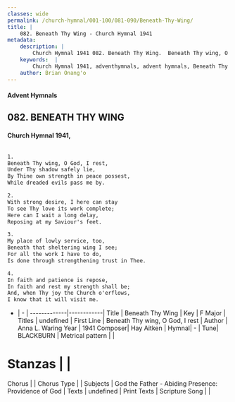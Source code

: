 ```yaml
---
classes: wide
permalink: /church-hymnal/001-100/081-090/Beneath-Thy-Wing/
title: |
    082. Beneath Thy Wing - Church Hymnal 1941
metadata:
    description: |
        Church Hymnal 1941 082. Beneath Thy Wing.  Beneath Thy wing, O God, I rest,  Under Thy shadow safely lie,  By Thine own strength in peace possest,  While dreaded evils pass me by.  
    keywords:  |
        Church Hymnal 1941, adventhymnals, advent hymnals, Beneath Thy Wing, Beneath Thy wing, O God, I rest. 
    author: Brian Onang'o
---
```


#### Advent Hymnals
## 082. BENEATH THY WING
####  Church Hymnal 1941,

```txt

1.
Beneath Thy wing, O God, I rest, 
Under Thy shadow safely lie, 
By Thine own strength in peace possest, 
While dreaded evils pass me by. 

2.
With strong desire, I here can stay 
To see Thy love its work complete; 
Here can I wait a long delay, 
Reposing at my Saviour's feet. 

3.
My place of lowly service, too, 
Beneath that sheltering wing I see; 
For all the work I have to do, 
Is done through strengthening trust in Thee. 

4.
In faith and patience is repose, 
In faith and rest my strength shall be; 
And, when Thy joy the Church o'erflows, 
I know that it will visit me.


```

- |   -  |
-------------|------------|
Title | Beneath Thy Wing |
Key | F Major |
Titles | undefined |
First Line | Beneath Thy wing, O God, I rest |
Author | Anna L. Waring
Year | 1941
Composer| Hay Aitken |
Hymnal|  - |
Tune| BLACKBURN |
Metrical pattern | |
# Stanzas |  |
Chorus |  |
Chorus Type |  |
Subjects | God the Father - Abiding Presence: Providence of God |
Texts | undefined |
Print Texts | 
Scripture Song |  |
    
